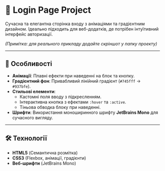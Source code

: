 # 🌟 Login Page Project

Сучасна та елегантна сторінка входу з анімаціями та градієнтним дизайном. Ідеально підходить для веб-додатків, де потрібен інтуїтивний інтерфейс авторизації.

*(Примітка: для реального прикладу додайте скріншот у папку проекту)*

---

## 🚀 Особливості
- **Анімації**: Плавні ефекти при наведенні на блок та кнопку.
- **Градієнтний фон**: Привабливий лінійний градієнт (`#745fff` → `#937bfe`).
- **Стильові елементи**:
  - Кастомні поля вводу з підкресленням.
  - Інтерактивна кнопка з ефектами `:hover` та `:active`.
  - Тіньова обводка блоку при наведенні.
- **Шрифти**: Використання моноширинного шрифту **JetBrains Mono** для сучасного вигляду.

---

## 🛠 Технології
- **HTML5** (Семантична розмітка)
- **CSS3** (Flexbox, анімації, градієнти)
- **Веб-шрифти** (JetBrains Mono)

